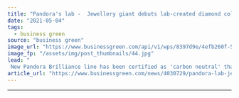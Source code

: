 ```yaml
---
title: "Pandora's lab -  Jewellery giant debuts lab-created diamond collection, vows to end use of mined diamonds"
date: "2021-05-04"
tags: 
  - business green
source: "business green"
image_url: "https://www.businessgreen.com/api/v1/wps/8397d9e/4efb260f-5d84-4637-8417-39da155aeed6/2/HIGH-RGB-SS21-PANDORA-BRILLIANCE-PRODUCT-YG-SILVER-10-RGB-185x114.jpg"
image_fp: "/assets/img/post_thumbnails/44.jpg"
lead: "
 New Pandora Brilliance line has been certified as 'carbon neutral' thanks to use of largely renewables-powered lab-created diamonds ..."
article_url: "https://www.businessgreen.com/news/4030729/pandora-lab-jewellery-giant-debuts-lab-created-diamond-collection-vows-end-mined-diamonds"
---
```


---
